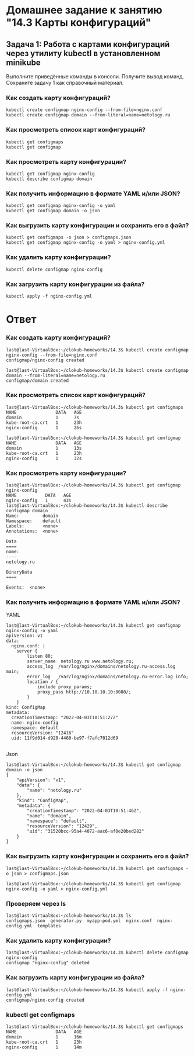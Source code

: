 # Домашнее задание к занятию "14.3 Карты конфигураций"

## Задача 1: Работа с картами конфигураций через утилиту kubectl в установленном minikube

Выполните приведённые команды в консоли. Получите вывод команд. Сохраните
задачу 1 как справочный материал.

### Как создать карту конфигураций?

```
kubectl create configmap nginx-config --from-file=nginx.conf
kubectl create configmap domain --from-literal=name=netology.ru
```

### Как просмотреть список карт конфигураций?

```
kubectl get configmaps
kubectl get configmap
```

### Как просмотреть карту конфигурации?

```
kubectl get configmap nginx-config
kubectl describe configmap domain
```

### Как получить информацию в формате YAML и/или JSON?

```
kubectl get configmap nginx-config -o yaml
kubectl get configmap domain -o json
```

### Как выгрузить карту конфигурации и сохранить его в файл?

```
kubectl get configmaps -o json > configmaps.json
kubectl get configmap nginx-config -o yaml > nginx-config.yml
```

### Как удалить карту конфигурации?

```
kubectl delete configmap nginx-config
```

### Как загрузить карту конфигурации из файла?

```
kubectl apply -f nginx-config.yml
```

# Ответ

### Как создать карту конфигураций?

````
last@last-VirtualBox:~/clokub-homeworks/14.3$ kubectl create configmap nginx-config --from-file=nginx.conf
configmap/nginx-config created
````


````
last@last-VirtualBox:~/clokub-homeworks/14.3$ kubectl create configmap domain --from-literal=name=netology.ru
configmap/domain created
````
### Как просмотреть список карт конфигураций?

````
last@last-VirtualBox:~/clokub-homeworks/14.3$ kubectl get configmaps
NAME               DATA   AGE
domain             1      7s
kube-root-ca.crt   1      23h
nginx-config       1      26s
````

````
last@last-VirtualBox:~/clokub-homeworks/14.3$ kubectl get configmap
NAME               DATA   AGE
domain             1      13s
kube-root-ca.crt   1      23h
nginx-config       1      32s
````

### Как просмотреть карту конфигурации?

````
last@last-VirtualBox:~/clokub-homeworks/14.3$ kubectl get configmap nginx-config
NAME           DATA   AGE
nginx-config   1      43s
last@last-VirtualBox:~/clokub-homeworks/14.3$ kubectl describe configmap domain
Name:         domain
Namespace:    default
Labels:       <none>
Annotations:  <none>

Data
====
name:
----
netology.ru

BinaryData
====

Events:  <none>
````

### Как получить информацию в формате YAML и/или JSON?
YAML
````
last@last-VirtualBox:~/clokub-homeworks/14.3$ kubectl get configmap nginx-config -o yaml
apiVersion: v1
data:
  nginx.conf: |
    server {
        listen 80;
        server_name  netology.ru www.netology.ru;
        access_log  /var/log/nginx/domains/netology.ru-access.log  main;
        error_log   /var/log/nginx/domains/netology.ru-error.log info;
        location / {
            include proxy_params;
            proxy_pass http://10.10.10.10:8080/;
        }
    }
kind: ConfigMap
metadata:
  creationTimestamp: "2022-04-03T10:51:27Z"
  name: nginx-config
  namespace: default
  resourceVersion: "12416"
  uid: 11f9d014-d920-4460-be97-f7afc7012d69
  
````

Json
````
last@last-VirtualBox:~/clokub-homeworks/14.3$ kubectl get configmap domain -o json
{
    "apiVersion": "v1",
    "data": {
        "name": "netology.ru"
    },
    "kind": "ConfigMap",
    "metadata": {
        "creationTimestamp": "2022-04-03T10:51:46Z",
        "name": "domain",
        "namespace": "default",
        "resourceVersion": "12429",
        "uid": "31520bcc-95a4-4072-aac6-af0e20bed282"
    }
}
````
### Как выгрузить карту конфигурации и сохранить его в файл?

````
last@last-VirtualBox:~/clokub-homeworks/14.3$ kubectl get configmaps -o json > configmaps.json
````

````
last@last-VirtualBox:~/clokub-homeworks/14.3$ kubectl get configmap nginx-config -o yaml > nginx-config.yml
````

### Проверяем через ls
````
last@last-VirtualBox:~/clokub-homeworks/14.3$ ls
configmaps.json  generator.py  myapp-pod.yml  nginx.conf  nginx-config.yml  templates
````
### Как удалить карту конфигурации?

````
last@last-VirtualBox:~/clokub-homeworks/14.3$ kubectl delete configmap nginx-config
configmap "nginx-config" deleted
````
### Как загрузить карту конфигурации из файла?

````
last@last-VirtualBox:~/clokub-homeworks/14.3$ kubectl apply -f nginx-config.yml
configmap/nginx-config created
````


### kubectl get configmaps
````
last@last-VirtualBox:~/clokub-homeworks/14.3$ kubectl get configmaps
NAME               DATA   AGE
domain             1      16m
kube-root-ca.crt   1      23h
nginx-config       1      14m
````